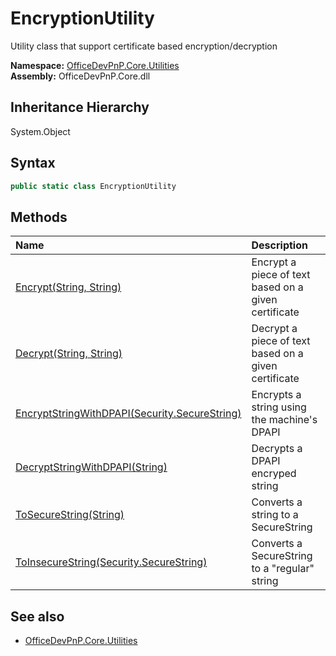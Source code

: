 # EncryptionUtility
Utility class that support certificate based encryption/decryption  

**Namespace:** [OfficeDevPnP.Core.Utilities](OfficeDevPnP.Core.Utilities.md)  
**Assembly:** OfficeDevPnP.Core.dll  
## Inheritance Hierarchy
System.Object  
## Syntax
```C#
public static class EncryptionUtility
```
## Methods
|**Name**|**Description**|
|:-----|:-----|
| [Encrypt(String, String)](OfficeDevPnP.Core.Utilities.EncryptionUtility.EncryptStringString.md) | Encrypt a piece of text based on a given certificate
| [Decrypt(String, String)](OfficeDevPnP.Core.Utilities.EncryptionUtility.DecryptStringString.md) | Decrypt a piece of text based on a given certificate
| [EncryptStringWithDPAPI(Security.SecureString)](OfficeDevPnP.Core.Utilities.EncryptionUtility.EncryptStringWithDPAPISecurity.SecureString.md) | Encrypts a string using the machine's DPAPI
| [DecryptStringWithDPAPI(String)](OfficeDevPnP.Core.Utilities.EncryptionUtility.DecryptStringWithDPAPIString.md) | Decrypts a DPAPI encryped string
| [ToSecureString(String)](OfficeDevPnP.Core.Utilities.EncryptionUtility.ToSecureStringString.md) | Converts a string to a SecureString
| [ToInsecureString(Security.SecureString)](OfficeDevPnP.Core.Utilities.EncryptionUtility.ToInsecureStringSecurity.SecureString.md) | Converts a SecureString to a "regular" string
## See also
- [OfficeDevPnP.Core.Utilities](OfficeDevPnP.Core.Utilities.md)
